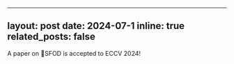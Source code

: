 
---
layout: post
date: 2024-07-1
inline: true
related_posts: false
---

A paper on SFOD is accepted to ECCV 2024!
